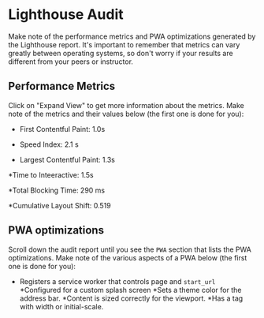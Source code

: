 # Lighthouse Audit

Make note of the performance metrics and PWA optimizations generated by the Lighthouse report. It's important to remember that metrics can vary greatly between operating systems, so don't worry if your results are different from your peers or instructor.

## Performance Metrics

Click on "Expand View" to get more information about the metrics. Make note of the metrics and their values below (the first one is done for you):

* First Contentful Paint: 1.0s

* Speed Index: 2.1 s

* Largest Contentful Paint: 1.3s

*Time to Inteeractive: 1.5s

*Total Blocking Time: 290 ms

*Cumulative Layout Shift: 0.519

## PWA optimizations

Scroll down the audit report until you see the `PWA` section that lists the PWA optimizations. Make note of the various aspects of a PWA below (the first one is done for you):

* Registers a service worker that controls page and `start_url`
*Configured for a custom splash screen
*Sets a theme color for the address bar.
*Content is sized correctly for the viewport.
*Has a <meta name="viewport"> tag with width or initial-scale.

